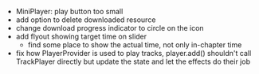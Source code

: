 - MiniPlayer: play button too small
- add option to delete downloaded resource
- change download progress indicator to circle on the icon
- add flyout showing target time on slider
  - find some place to show the actual time, not only in-chapter time
- fix how PlayerProvider is used to play tracks, player.add() shouldn't call TrackPlayer directly but update the state and let the effects do their job
